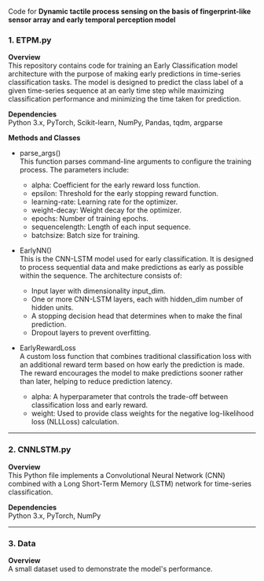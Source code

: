 Code for **Dynamic tactile process sensing on the basis of fingerprint-like sensor array and early temporal perception model**

### 1. ETPM.py

**Overview**<br />
This repository contains code for training an Early Classification model architecture with the purpose of making early predictions in time-series classification tasks. The model is designed to predict the class label of a given time-series sequence at an early time step while maximizing classification performance and minimizing the time taken for prediction.<br />

**Dependencies**<br />
Python 3.x, PyTorch, Scikit-learn, NumPy, Pandas, tqdm, argparse

**Methods and Classes**<br />
- parse_args()<br />
This function parses command-line arguments to configure the training process. The parameters include:
    - alpha: Coefficient for the early reward loss function.
    - epsilon: Threshold for the early stopping reward function.
    - learning-rate: Learning rate for the optimizer.
    - weight-decay: Weight decay for the optimizer.
    - epochs: Number of training epochs.
    - sequencelength: Length of each input sequence.
    - batchsize: Batch size for training.

- EarlyNN()<br />
This is the CNN-LSTM model used for early classification. It is designed to process sequential data and make predictions as early as possible within the sequence. The architecture consists of:
    - Input layer with dimensionality input_dim.
    - One or more CNN-LSTM layers, each with hidden_dim number of hidden units.
    - A stopping decision head that determines when to make the final prediction.
    - Dropout layers to prevent overfitting.
 
- EarlyRewardLoss<br />
A custom loss function that combines traditional classification loss with an additional reward term based on how early the prediction is made.
The reward encourages the model to make predictions sooner rather than later, helping to reduce prediction latency.
    - alpha: A hyperparameter that controls the trade-off between classification loss and early reward. 
    - weight: Used to provide class weights for the negative log-likelihood loss (NLLLoss) calculation.

 ****
 
 ### 2. CNNLSTM.py
 **Overview**<br />
 This Python file implements a Convolutional Neural Network (CNN) combined with a Long Short-Term Memory (LSTM) network for time-series classification.<br />

 **Dependencies**<br />
 Python 3.x, PyTorch, NumPy

 ****

 ### 3. Data
  **Overview**<br />
 A small dataset used to demonstrate the model's performance.<br />
